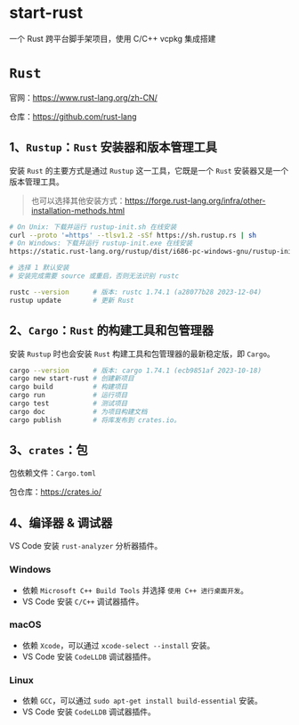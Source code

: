 # start-rust

一个 Rust 跨平台脚手架项目，使用 C/C++ vcpkg 集成搭建

# `Rust`

官网：https://www.rust-lang.org/zh-CN/

仓库：https://github.com/rust-lang

## 1、`Rustup`：`Rust` 安装器和版本管理工具

安装 `Rust` 的主要方式是通过 `Rustup` 这一工具，它既是一个 `Rust` 安装器又是一个版本管理工具。

> 也可以选择其他安装方式：https://forge.rust-lang.org/infra/other-installation-methods.html

```bash
# On Unix: 下载并运行 rustup-init.sh 在线安装
curl --proto '=https' --tlsv1.2 -sSf https://sh.rustup.rs | sh
# On Windows: 下载并运行 rustup-init.exe 在线安装
https://static.rust-lang.org/rustup/dist/i686-pc-windows-gnu/rustup-init.exe

# 选择 1 默认安装
# 安装完成需要 source 或重启，否则无法识别 rustc

rustc --version      # 版本: rustc 1.74.1 (a28077b28 2023-12-04)
rustup update        # 更新 Rust
```

## 2、`Cargo`：`Rust` 的构建工具和包管理器

安装 `Rustup` 时也会安装 `Rust` 构建工具和包管理器的最新稳定版，即 `Cargo`。

```bash
cargo --version      # 版本: cargo 1.74.1 (ecb9851af 2023-10-18)
cargo new start-rust # 创建新项目
cargo build          # 构建项目
cargo run            # 运行项目
cargo test           # 测试项目
cargo doc            # 为项目构建文档
cargo publish        # 将库发布到 crates.io。
```

## 3、`crates`：包

包依赖文件：`Cargo.toml`

包仓库：https://crates.io/

## 4、编译器 & 调试器

VS Code 安装 `rust-analyzer` 分析器插件。

### Windows
- 依赖 `Microsoft C++ Build Tools` 并选择 `使用 C++ 进行桌面开发`。
- VS Code 安装 `C/C++` 调试器插件。

### macOS
- 依赖 `Xcode`，可以通过 `xcode-select --install` 安装。
- VS Code 安装 `CodeLLDB` 调试器插件。

### Linux
- 依赖 `GCC`，可以通过 `sudo apt-get install build-essential` 安装。
- VS Code 安装 `CodeLLDB` 调试器插件。
